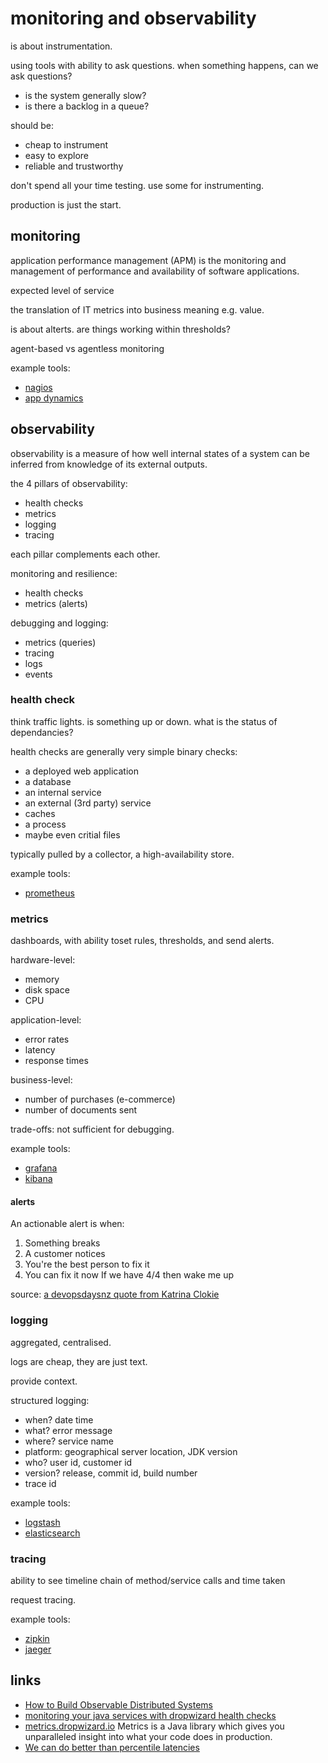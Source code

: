 
# monitoring and observability

is about instrumentation. 

using tools with ability to ask questions. when something happens, can we ask questions?
* is the system generally slow?
* is there a backlog in a queue?

should be:
* cheap to instrument
* easy to explore
* reliable and trustworthy

don't spend all your time testing. use some for instrumenting.

production is just the start.


## monitoring

application performance management (APM) is the monitoring and management of performance and availability of software applications.

expected level of service

the translation of IT metrics into business meaning e.g. value.

is about alterts. are things working within thresholds?

agent-based vs agentless monitoring

example tools:
* [nagios](https://www.nagios.org/)
* [app dynamics](https://www.appdynamics.com/)


## observability

observability is a measure of how well internal states of a system can be inferred from knowledge of its external outputs.

the 4 pillars of observability:
* health checks
* metrics
* logging
* tracing

each pillar complements each other.

monitoring and resilience:
* health checks
* metrics (alerts)

debugging and logging:
* metrics (queries)
* tracing
* logs
* events


### health check

think traffic lights. is something up or down. what is the status of dependancies?

health checks are generally very simple binary checks:
* a deployed web application
* a database
* an internal service
* an external (3rd party) service
* caches
* a process
* maybe even critial files

typically pulled by a collector, a high-availability store.

example tools:
* [prometheus](https://prometheus.io/)


### metrics

dashboards, with ability toset rules, thresholds, and send alerts.

hardware-level:
* memory
* disk space
* CPU

application-level:
* error rates
* latency
* response times

business-level:
* number of purchases (e-commerce)
* number of documents sent

trade-offs: not sufficient for debugging.

example tools:
* [grafana](https://grafana.com/)
* [kibana](https://www.elastic.co/products/kibana)


#### alerts

An actionable alert is when:
1. Something breaks
2. A customer notices
3. You're the best person to fix it
4. You can fix it now
If we have 4/4 then wake me up

source: [a devopsdaysnz quote from Katrina Clokie](https://twitter.com/katrina_tester/status/1059195138621169664?s=03)


### logging

aggregated, centralised.

logs are cheap, they are just text.

provide context.

structured logging:
* when? date time
* what? error message
* where? service name
* platform: geographical server location, JDK version
* who? user id, customer id
* version? release, commit id, build number
* trace id

example tools:
* [logstash](https://www.elastic.co/products/logstash)
* [elasticsearch](https://www.elastic.co/products/elasticsearch)


### tracing

ability to see timeline chain of method/service calls and time taken

request tracing.

example tools:
* [zipkin](https://zipkin.io/)
* [jaeger](https://www.jaegertracing.io/)


## links
* [How to Build Observable Distributed Systems](https://youtu.be/ACL_YVPD3gw)
* [monitoring your java services with dropwizard health checks](https://www.stubbornjava.com/posts/monitoring-your-java-services-with-dropwizard-health-checks)
* [metrics.dropwizard.io](http://metrics.dropwizard.io/4.0.0/) Metrics is a Java library which gives you unparalleled insight into what your code does in production.
* [We can do better than percentile latencies](https://medium.com/theburningmonk-com/we-can-do-better-than-percentile-latencies-2257d20c3b39)
